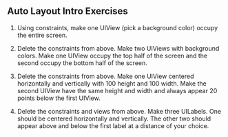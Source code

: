 ##  Auto Layout Intro Exercises

1. Using constraints, make one UIView (pick a background color) occupy the entire screen.

2. Delete the constraints from above. Make two UIViews with background colors. Make one UIView occupy the top half of the screen and the second occupy the bottom half of the screen. 

3. Delete the constraints from above. Make one UIView centered horizontally and vertically with 100 height and 100 width. Make the second UIView have the same height and width and always appear 20 points below the first UIView.

4. Delete the constraints and views from above. Make three UILabels. One should be centered horizontally and vertically. The other two should appear above and below the first label at a distance of your choice.
